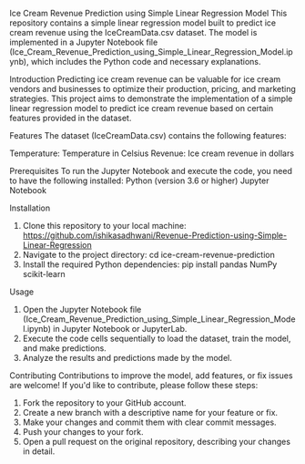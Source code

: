 Ice Cream Revenue Prediction using Simple Linear Regression Model
This repository contains a simple linear regression model built to predict ice cream revenue using the IceCreamData.csv dataset. The model is implemented in a Jupyter Notebook file (Ice_Cream_Revenue_Prediction_using_Simple_Linear_Regression_Model.ipynb), which includes the Python code and necessary explanations.

Introduction
Predicting ice cream revenue can be valuable for ice cream vendors and businesses to optimize their production, pricing, and marketing strategies. This project aims to demonstrate the implementation of a simple linear regression model to predict ice cream revenue based on certain features provided in the dataset.

Features
The dataset (IceCreamData.csv) contains the following features:

Temperature: Temperature in Celsius
Revenue: Ice cream revenue in dollars

Prerequisites
To run the Jupyter Notebook and execute the code, you need to have the following installed:
Python (version 3.6 or higher)
Jupyter Notebook

Installation
1. Clone this repository to your local machine:
   https://github.com/ishikasadhwani/Revenue-Prediction-using-Simple-Linear-Regression
2. Navigate to the project directory:
   cd ice-cream-revenue-prediction
3. Install the required Python dependencies:
   pip install pandas NumPy scikit-learn
   
Usage
1. Open the Jupyter Notebook file (Ice_Cream_Revenue_Prediction_using_Simple_Linear_Regression_Model.ipynb) in Jupyter Notebook or JupyterLab.
2. Execute the code cells sequentially to load the dataset, train the model, and make predictions.
3. Analyze the results and predictions made by the model.
   
Contributing
Contributions to improve the model, add features, or fix issues are welcome! If you'd like to contribute, please follow these steps:
1. Fork the repository to your GitHub account.
2. Create a new branch with a descriptive name for your feature or fix.
3. Make your changes and commit them with clear commit messages.
4. Push your changes to your fork.
5. Open a pull request on the original repository, describing your changes in detail.

